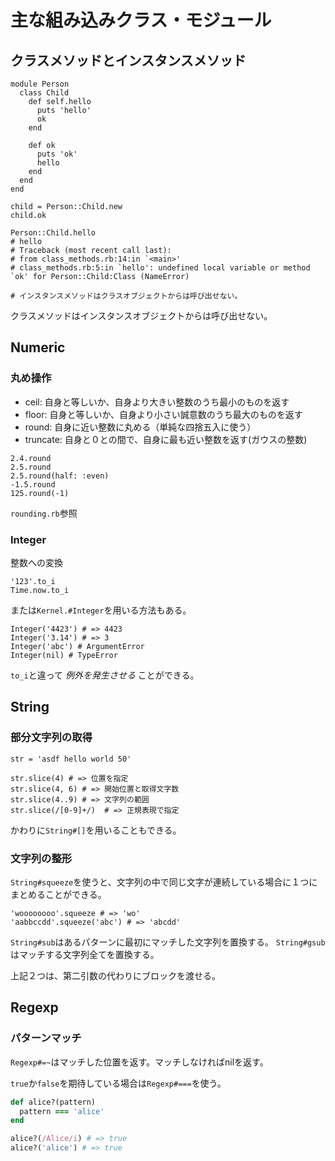 # 主な組み込みクラス・モジュール
## クラスメソッドとインスタンスメソッド

```
module Person
  class Child
    def self.hello
      puts 'hello'
      ok
    end

    def ok
      puts 'ok'
      hello
    end
  end
end

child = Person::Child.new
child.ok

Person::Child.hello
# hello
# Traceback (most recent call last):
# from class_methods.rb:14:in `<main>'
# class_methods.rb:5:in `hello': undefined local variable or method `ok' for Person::Child:Class (NameError)

# インスタンスメソッドはクラスオブジェクトからは呼び出せない。

```

クラスメソッドはインスタンスオブジェクトからは呼び出せない。

## Numeric

### 丸め操作

* ceil: 自身と等しいか、自身より大きい整数のうち最小のものを返す
* floor: 自身と等しいか、自身より小さい誠意数のうち最大のものを返す
* round: 自身に近い整数に丸める（単純な四捨五入に使う）
* truncate: 自身と０との間で、自身に最も近い整数を返す(ガウスの整数)

```
2.4.round
2.5.round
2.5.round(half: :even)
-1.5.round
125.round(-1)
```

`rounding.rb`参照

### Integer

整数への変換

```
'123'.to_i
Time.now.to_i
```

または`Kernel.#Integer`を用いる方法もある。

```
Integer('4423') # => 4423
Integer('3.14') # => 3
Integer('abc') # ArgumentError
Integer(nil) # TypeError
```

`to_i`と違って *例外を発生させる* ことができる。

## String

### 部分文字列の取得

```
str = 'asdf hello world 50'

str.slice(4) # => 位置を指定
str.slice(4, 6) # => 開始位置と取得文字数
str.slice(4..9) # => 文字列の範囲
str.slice(/[0-9]+/)  # => 正規表現で指定
```

かわりに`String#[]`を用いることもできる。

### 文字列の整形

`String#squeeze`を使うと、文字列の中で同じ文字が連続している場合に１つにまとめることができる。

```
'woooooooo'.squeeze # => 'wo'
'aabbccdd'.squeeze('abc') # => 'abcdd'
```

`String#sub`はあるパターンに最初にマッチした文字列を置換する。
`String#gsub`はマッチする文字列全てを置換する。

上記２つは、第二引数の代わりにブロックを渡せる。

## Regexp

### パターンマッチ

`Regexp#=~`はマッチした位置を返す。マッチしなければnilを返す。

`true`か`false`を期待している場合は`Regexp#===`を使う。

```rb
def alice?(pattern)
  pattern === 'alice'
end

alice?(/Alice/i) # => true
alice?('alice') # => true

```


